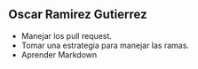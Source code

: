 ## Oscar Ramirez Gutierrez

- Manejar los pull request.
- Tomar una estrategia para manejar las ramas.
- Aprender Markdown
